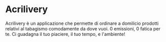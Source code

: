 # Acrilivery

Acrilivery è un applicazione che permette di ordinare a domilicio prodotti relativi al tabagismo comodamente da dove vuoi. 0 emissioni, 0 fatica per te. Ci guadagna il tuo piaciere, il tuo tempo, e l'ambiente!

